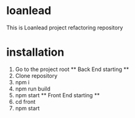 # loanlead
This is Loanlead project refactoring repository
# installation
1. Go to the project root
** Back End starting **
1. Clone repository
2. npm i
3. npm run build
4. npm start
** Front End starting **
1. cd front
2. npm start
